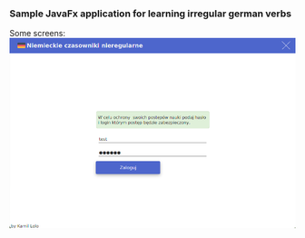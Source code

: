 ### Sample JavaFx application for learning irregular german verbs

Some screens: 
![alt tag](https://raw.githubusercontent.com/klolo/JavaFx-demo/master/doc/screen1.png)
